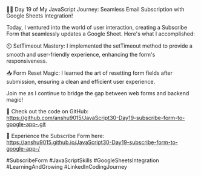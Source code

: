 📧🚀 Day 19 of My JavaScript Journey: Seamless Email Subscription with Google Sheets Integration!

Today, I ventured into the world of user interaction, creating a Subscribe Form that seamlessly updates a Google Sheet. Here's what I accomplished:

⏲️ SetTimeout Mastery: I implemented the setTimeout method to provide a smooth and user-friendly experience, enhancing the form's responsiveness.

📥 Form Reset Magic: I learned the art of resetting form fields after submission, ensuring a clean and efficient user experience.

Join me as I continue to bridge the gap between web forms and backend magic!

🔗 Check out the code on GitHub: https://github.com/anshu9015/JavaScript30-Day19-subscribe-form-to-google-app-.git

📧 Experience the Subscribe Form here: https://anshu9015.github.io/JavaScript30-Day19-subscribe-form-to-google-app-/

#SubscribeForm #JavaScriptSkills #GoogleSheetsIntegration #LearningAndGrowing #LinkedInCodingJourney